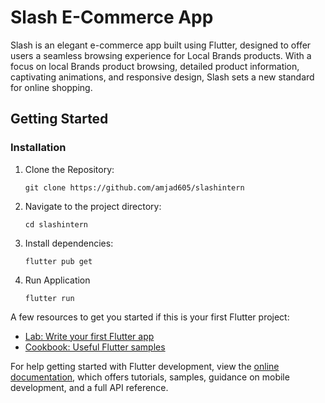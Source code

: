 # Slash E-Commerce App

Slash is an elegant e-commerce app built using Flutter, designed to offer users a seamless browsing experience for Local Brands products. With a focus on local Brands product browsing, detailed product information, captivating animations, and responsive design, Slash sets a new standard for online shopping.

## Getting Started

### Installation
1. Clone the Repository:
   ```
   git clone https://github.com/amjad605/slashintern
   ```
2. Navigate to the project directory:
    ```
   cd slashintern
   ```
3. Install dependencies:
   ```
   flutter pub get 
   ```
4. Run Application
     ```
   flutter run  
   ```
A few resources to get you started if this is your first Flutter project:

- [Lab: Write your first Flutter app](https://docs.flutter.dev/get-started/codelab)
- [Cookbook: Useful Flutter samples](https://docs.flutter.dev/cookbook)

For help getting started with Flutter development, view the
[online documentation](https://docs.flutter.dev/), which offers tutorials,
samples, guidance on mobile development, and a full API reference.
